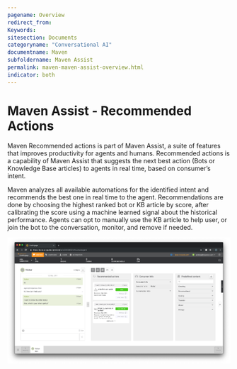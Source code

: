 ```yaml
---
pagename: Overview
redirect_from:
Keywords:
sitesection: Documents
categoryname: "Conversational AI"
documentname: Maven
subfoldername: Maven Assist
permalink: maven-maven-assist-overview.html
indicator: both
---
```


# Maven Assist - Recommended Actions

Maven Recommended actions is part of Maven Assist, a suite of features that improves productivity for agents and humans. Recommended actions is a capability of Maven Assist that suggests the next best action (Bots or Knowledge Base articles) to agents in real time, based on consumer’s intent. 

Maven analyzes all available automations for the identified intent and recommends the best one in real time to the agent. Recommendations are done by choosing the highest ranked bot or KB article by score, after calibrating the score using a machine learned signal about the historical performance. Agents can opt to manually use the KB article to help user, or join the bot to the conversation, monitor, and remove if needed. 

<img class="fancyimage" width="600" src="img/maven/image_1.png">